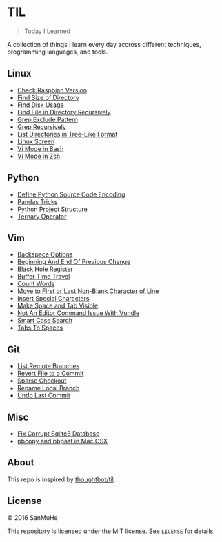 # TIL

> Today I Learned

A collection of things I learn every day accross different techniques, programming languages, and tools.

## Linux

- [Check Raspbian Version](linux/check-raspbian-version.md)
- [Find Size of Directory](linux/find-directory-size.md)
- [Find Disk Usage](linux/find-disk-usage.md)
- [Find File in Directory Recursively](linux/find-file-in-directory-recursively.md)
- [Grep Exclude Pattern](linux/grep-exclude-pattern.md)
- [Grep Recursively](linux/grep-recursively.md)
- [List Directories in Tree-Like Format](linux/list-directories-in-tree-like-format.md)
- [Linux Screen](linux/linux-screen.md)
- [Vi Mode in Bash](linux/vi-mode-in-bash.md)
- [Vi Mode in Zsh](linux/vi-mode-in-zsh.md)

## Python

- [Define Python Source Code Encoding](python/define-python-source-code-encoding.md)
- [Pandas Tricks](python/pandas-tricks.md)
- [Python Project Structure](python/python-project-structure.md)
- [Ternary Operator](python/ternary-operator.md)

## Vim

- [Backspace Options](vim/backspace-options.md)
- [Beginning And End Of Previous Change](vim/beginning-and-end-of-previous-change.md)
- [Black Hole Register](vim/black-hole-register.md)
- [Buffer Time Travel](vim/buffer-time-travel.md)
- [Count Words](vim/count-words.md)
- [Move to First or Last Non-Blank Character of Line](vim/first-last-non-blank-character-of-line.md)
- [Insert Special Characters](vim/insert-special-characters.md)
- [Make Space and Tab Visible](vim/make-space-and-tab-visible.md)
- [Not An Editor Command Issue With Vundle](vim/not-an-editor-command-issue-with-vundle.md)
- [Smart Case Search](vim/smart-case-search.md)
- [Tabs To Spaces](vim/tabs-to-spaces.md)

## Git

- [List Remote Branches](Git/list-remote-branches.md)
- [Revert File to a Commit](Git/revert-file-to-a-commit.md)
- [Sparse Checkout](Git/sparse-checkout.md)
- [Rename Local Branch](Git/rename-local-branch.md)
- [Undo Last Commit](Git/undo-last-commit.md)

## Misc

- [Fix Corrupt Sqlite3 Database](misc/fix-corrupt-sqlite3-db.md)
- [pbcopy and pbpast in Mac OSX](misc/pbcopy-and-pbpast-in-mac-osx.md)

## About

This repo is inspired by [thoughtbot/til](https://github.com/thoughtbot/til).

## License

&copy; 2016 SanMuHe

This repository is licensed under the MIT license. See `LICENSE` for details.
